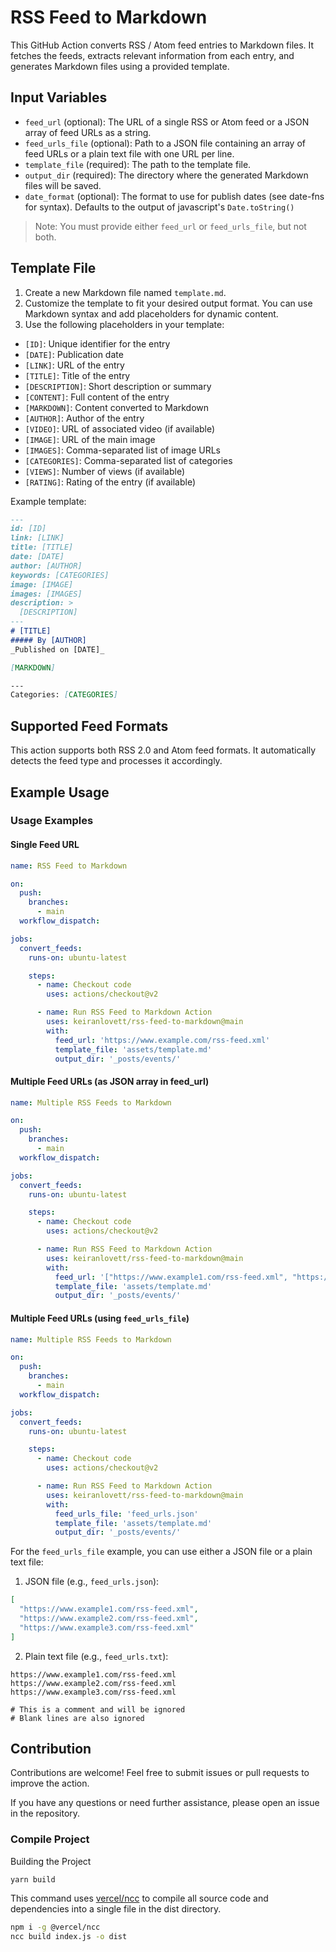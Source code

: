 # RSS Feed to Markdown

This GitHub Action converts RSS / Atom feed entries to Markdown files. It fetches the feeds, extracts relevant information from each entry, and generates Markdown files using a provided template.

## Input Variables

- `feed_url` (optional): The URL of a single RSS or Atom feed or a JSON array of feed URLs as a string.
- `feed_urls_file` (optional): Path to a JSON file containing an array of feed URLs or a plain text file with one URL per line.
- `template_file` (required): The path to the template file.
- `output_dir` (required): The directory where the generated Markdown files will be saved.
- `date_format` (optional): The format to use for publish dates (see date-fns for syntax). Defaults to the output of javascript's `Date.toString()`

> Note: You must provide either `feed_url` or `feed_urls_file`, but not both.

## Template File

1. Create a new Markdown file named `template.md`.
2. Customize the template to fit your desired output format. You can use Markdown syntax and add placeholders for dynamic content.
3. Use the following placeholders in your template:

- `[ID]`: Unique identifier for the entry
- `[DATE]`: Publication date
- `[LINK]`: URL of the entry
- `[TITLE]`: Title of the entry
- `[DESCRIPTION]`: Short description or summary
- `[CONTENT]`: Full content of the entry
- `[MARKDOWN]`: Content converted to Markdown
- `[AUTHOR]`: Author of the entry
- `[VIDEO]`: URL of associated video (if available)
- `[IMAGE]`: URL of the main image
- `[IMAGES]`: Comma-separated list of image URLs
- `[CATEGORIES]`: Comma-separated list of categories
- `[VIEWS]`: Number of views (if available)
- `[RATING]`: Rating of the entry (if available)

Example template:

```markdown
---
id: [ID]
link: [LINK]
title: [TITLE]
date: [DATE]
author: [AUTHOR]
keywords: [CATEGORIES]
image: [IMAGE]
images: [IMAGES]
description: >
  [DESCRIPTION]
---
# [TITLE]
##### By [AUTHOR]
_Published on [DATE]_

[MARKDOWN]

---
Categories: [CATEGORIES]
```

## Supported Feed Formats
This action supports both RSS 2.0 and Atom feed formats. It automatically detects the feed type and processes it accordingly.

## Example Usage

### Usage Examples

#### Single Feed URL

```yaml
name: RSS Feed to Markdown

on:
  push:
    branches:
      - main
  workflow_dispatch:

jobs:
  convert_feeds:
    runs-on: ubuntu-latest

    steps:
      - name: Checkout code
        uses: actions/checkout@v2

      - name: Run RSS Feed to Markdown Action
        uses: keiranlovett/rss-feed-to-markdown@main
        with:
          feed_url: 'https://www.example.com/rss-feed.xml'
          template_file: 'assets/template.md'
          output_dir: '_posts/events/'
```

#### Multiple Feed URLs (as JSON array in feed_url)

```yaml
name: Multiple RSS Feeds to Markdown

on:
  push:
    branches:
      - main
  workflow_dispatch:

jobs:
  convert_feeds:
    runs-on: ubuntu-latest

    steps:
      - name: Checkout code
        uses: actions/checkout@v2

      - name: Run RSS Feed to Markdown Action
        uses: keiranlovett/rss-feed-to-markdown@main
        with:
          feed_url: '["https://www.example1.com/rss-feed.xml", "https://www.example2.com/rss-feed.xml", "https://www.example3.com/rss-feed.xml"]'
          template_file: 'assets/template.md'
          output_dir: '_posts/events/'
```

#### Multiple Feed URLs (using `feed_urls_file`)


```yaml
name: Multiple RSS Feeds to Markdown

on:
  push:
    branches:
      - main
  workflow_dispatch:

jobs:
  convert_feeds:
    runs-on: ubuntu-latest

    steps:
      - name: Checkout code
        uses: actions/checkout@v2

      - name: Run RSS Feed to Markdown Action
        uses: keiranlovett/rss-feed-to-markdown@main
        with:
          feed_urls_file: 'feed_urls.json'
          template_file: 'assets/template.md'
          output_dir: '_posts/events/'
```

For the `feed_urls_file` example, you can use either a JSON file or a plain text file:

1. JSON file (e.g., `feed_urls.json`):

```json
[
  "https://www.example1.com/rss-feed.xml",
  "https://www.example2.com/rss-feed.xml",
  "https://www.example3.com/rss-feed.xml"
]
```

2. Plain text file (e.g., `feed_urls.txt`):

```
https://www.example1.com/rss-feed.xml
https://www.example2.com/rss-feed.xml
https://www.example3.com/rss-feed.xml

# This is a comment and will be ignored
# Blank lines are also ignored
```


## Contribution

Contributions are welcome! Feel free to submit issues or pull requests to improve the action.

If you have any questions or need further assistance, please open an issue in the repository.

### Compile Project

Building the Project

```
yarn build
```

This command uses [vercel/ncc](https://github.com/vercel/ncc) to compile all source code and dependencies into a single file in the dist directory.

```bash
npm i -g @vercel/ncc
ncc build index.js -o dist
```
